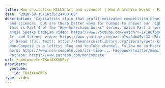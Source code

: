 ```yaml
---
title: How capitalism KILLS art and science! | How Anarchism Works - Part 4
date: "2019-09-15T10:36:24+08:00"
description: 'Capitalists claim that profit-motivated competition benefit the arts
  and sciences, but are there better ways for humans to answer our higher callings?
  This is Part 4 of the "How Anarchism Works" series. Watch Part 1 here: https://www.youtube.com/watch?v=ZzEl5RIMp7M&t=1s
  Angie Speaks Dadaism video: https://www.youtube.com/watch?v=IY1BOf5gWMc Peter Coffin
  Art and Science video: https://www.youtube.com/watch?v=GdxA5vLGX-U&t=748s The Conquest
  of Bread (full text): https://theanarchistlibrary.org/library/petr-kropotkin-the-conquest-of-bread
  Non-Compete is a leftist blog and YouTube channel. Follow me on Mastodon. Find out
  more: https://www.non-compete.com/its-time-... Facebook/Twitter/Email info: http://www.non-compete.com/about/
  Patreon: https://www.patreon.com/noncompete'
url: /noncompete/TKoiAXX6KFs/
providers:
  youtube:
    id: TKoiAXX6KFs
type: video
---
```

